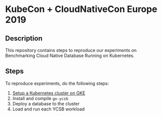 # KubeCon + CloudNativeCon Europe 2019

## Description

This repository contains steps to reproduce our experiments on Benchmarking Cloud Native Database Running on Kubernetes.

## Steps

To reproduce experiments, do the following steps:

1. [Setup a Kubernetes cluster on GKE](setup-kubernetes-cluster.md)
2. Install and compile `go-ycsb`
3. Deploy a database to the cluster
4. Load and run each YCSB workload
